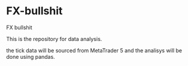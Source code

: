 # FX-bullshit
FX bullshit

This is the repository for data analysis.

the tick data will be sourced from MetaTrader 5
and the analisys will be done using pandas.
